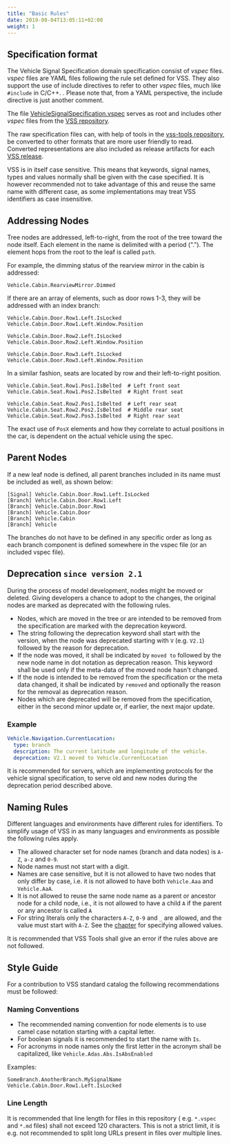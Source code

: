 ```yaml
---
title: "Basic Rules"
date: 2019-08-04T13:05:11+02:00
weight: 1
---
```

## Specification format

The Vehicle Signal Specification domain specification consist of *vspec* files.
*vspec* files are YAML files following the rule set defined for VSS.
They also support the use of include directives to refer to other *vspec* files, much like ```#include``` in C/C++. .
Please note that, from a YAML perspective, the include directive is just another comment.

The file [VehicleSignalSpecification.vspec](https://github.com/COVESA/vehicle_signal_specification/blob/master/spec/VehicleSignalSpecification.vspec) serves as root
and includes other *vspec* files from the [VSS repository](https://github.com/COVESA/vehicle_signal_specification).

The raw specification files can, with help of tools in the [vss-tools repository](https://github.com/COVESA/vss-tools),
be converted to other formats that are more user friendly to read.
Converted representations are also included as release artifacts for each [VSS release](https://github.com/COVESA/vehicle_signal_specification/releases).

VSS is in itself case sensitive.
This means that keywords, signal names, types and values normally shall be given with the case specified.
It is however recommended not to take advantage of this and reuse the same name with different case,
as some implementations may treat VSS identifiers as case insensitive.

## Addressing Nodes

Tree nodes are addressed, left-to-right, from the root of the tree
toward the node itself. Each element in the name is delimited with
a period ("."). The element hops from the root to the leaf is called ```path```.

For example, the dimming status of the rearview mirror in the cabin is addressed:


    Vehicle.Cabin.RearviewMirror.Dimmed


If there are an array of elements, such as door rows 1-3, they will be
addressed with an index branch:

```
Vehicle.Cabin.Door.Row1.Left.IsLocked
Vehicle.Cabin.Door.Row1.Left.Window.Position

Vehicle.Cabin.Door.Row2.Left.IsLocked
Vehicle.Cabin.Door.Row2.Left.Window.Position

Vehicle.Cabin.Door.Row3.Left.IsLocked
Vehicle.Cabin.Door.Row3.Left.Window.Position
```

In a similar fashion, seats are located by row and their left-to-right position.

```
Vehicle.Cabin.Seat.Row1.Pos1.IsBelted  # Left front seat
Vehicle.Cabin.Seat.Row1.Pos2.IsBelted  # Right front seat

Vehicle.Cabin.Seat.Row2.Pos1.IsBelted  # Left rear seat
Vehicle.Cabin.Seat.Row2.Pos2.IsBelted  # Middle rear seat
Vehicle.Cabin.Seat.Row2.Pos3.IsBelted  # Right rear seat
```

The exact use of ```PosX``` elements and how they correlate to actual
positions in the car, is dependent on the actual vehicle using the
spec.

## Parent Nodes
If a new leaf node is defined, all parent branches included in its name must
be included as well, as shown below:

```
[Signal] Vehicle.Cabin.Door.Row1.Left.IsLocked
[Branch] Vehicle.Cabin.Door.Row1.Left
[Branch] Vehicle.Cabin.Door.Row1
[Branch] Vehicle.Cabin.Door
[Branch] Vehicle.Cabin
[Branch] Vehicle
```

The branches do not have to be defined in any specific order as long
as each branch component is defined somewhere in the vspec file (or an
included vspec file).

## Deprecation `since version 2.1`

During the process of model development, nodes might be
moved or deleted. Giving developers a chance to adopt to the
changes, the original nodes are marked as deprecated with the following rules.

* Nodes, which are moved in the tree or are intended to be removed from the specification are marked with the deprecation keyword.
* The string following the deprecation keyword shall start with the version, when the node was deprecated starting with `V` (e.g. `V2.1`) followed by the reason for deprecation.
* If the node was moved, it shall be indicated by `moved to` followed by the new node name in dot notation as deprecation reason. This keyword shall be used only
if the meta-data of the moved node hasn't changed.
* If the node is intended to be removed from the specification or the meta data changed, it shall be indicated by `removed` and optionally the reason for the removal as deprecation reason.
* Nodes which are deprecated will be removed from the specification, either in the second minor update or, if earlier, the next major update.

### Example
```YAML
Vehicle.Navigation.CurrentLocation:
  type: branch
  description: The current latitude and longitude of the vehicle.
  deprecation: V2.1 moved to Vehicle.CurrentLocation
```

It is recommended for servers, which are implementing protocols for the vehicle signal specification, to serve old and new nodes during the deprecation period described above.

## Naming Rules

Different languages and environments have different rules for identifiers.
To simplify usage of VSS in as many languages and environments as possible the following rules apply.

* The allowed character set for node names (branch and data nodes) is `A-Z`, `a-z` and `0-9`.
* Node names must not start with a digit.
* Names are case sensitive, but it is not allowed to have two nodes that only differ by case,
  i.e. it is not allowed to have both `Vehicle.Aaa` and `Vehicle.AaA`.
* It is not allowed to reuse the same node name as a parent or ancestor node for a child node,
  i.e., it is not allowed to have a child `A` if the parent or any ancestor is called `A`
* For string literals only the characters `A-Z`, `0-9` and `_` are allowed,
  and the value must start with `A-Z`. See the [chapter](/vehicle_signal_specification/rule_set/data_entry/allowed/) for specifying allowed values.

It is recommended that VSS Tools shall give an error if the rules above are not followed.

## Style Guide

For a contribution to VSS standard catalog the following recommendations must be followed:

### Naming Conventions

* The recommended naming convention for node elements is to use camel case notation starting with a capital letter.
* For boolean signals it is recommended to start the name with `Is`.
* For acronyms in node names only the first letter in the acronym shall be capitalized, like `Vehicle.Adas.Abs.IsAbsEnabled`

Examples:

```
SomeBranch.AnotherBranch.MySignalName
Vehicle.Cabin.Door.Row1.Left.IsLocked
```

### Line Length

It is recommended that line length for files in this repository ( e.g. `*.vspec` and `*.md` files) shall not exceed 120 characters. This is not a strict limit, it is e.g. not recommended to split long URLs present in files over multiple lines.
